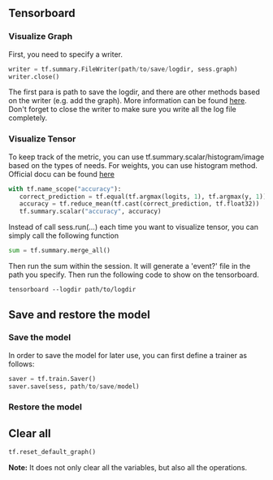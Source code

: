 ## Tensorboard
### Visualize Graph
First, you need to specify a writer.
```python
writer = tf.summary.FileWriter(path/to/save/logdir, sess.graph)
writer.close()
```
 The first para is path to save the logdir, and there are other methods based on the writer (e.g. add the graph). More information can be found [here](https://www.tensorflow.org/api_docs/python/tf/summary/FileWriter). Don't forget to close the writer to make sure you write all the log file completely.
 
 ### Visualize Tensor
 To keep track of the metric, you can use tf.summary.scalar/histogram/image based on the types of needs. For weights, you can use histogram method. Official docu can be found [here](https://www.tensorflow.org/api_docs/python/tf/summary)
 ```python
with tf.name_scope("accuracy"):
    correct_prediction = tf.equal(tf.argmax(logits, 1), tf.argmax(y, 1))
    accuracy = tf.reduce_mean(tf.cast(correct_prediction, tf.float32))
    tf.summary.scalar("accuracy", accuracy)
 ```
 
 Instead of call sess.run(...) each time you want to visualize tensor, you can simply call the following function
 ```python
 sum = tf.summary.merge_all()
 ```
Then run the sum within the session. It will generate a 'event?' file in the path you specify. Then run the following code to show on the tensorboard.

```shell
tensorboard --logdir path/to/logdir 
```

## Save and restore the model
### Save the model
In order to save the model for later use, you can first define a trainer as follows:
```python
saver = tf.train.Saver()
saver.save(sess, path/to/save/model)
```

### Restore the model





## Clear all

```python
tf.reset_default_graph()
```
**Note:** It does not only clear all the variables, but also all the operations.




